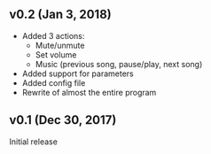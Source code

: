 ## v0.2 (Jan 3, 2018)
* Added 3 actions:
  * Mute/unmute
  * Set volume
  * Music (previous song, pause/play, next song)
* Added support for parameters
* Added config file
* Rewrite of almost the entire program

## v0.1 (Dec 30, 2017)
Initial release
